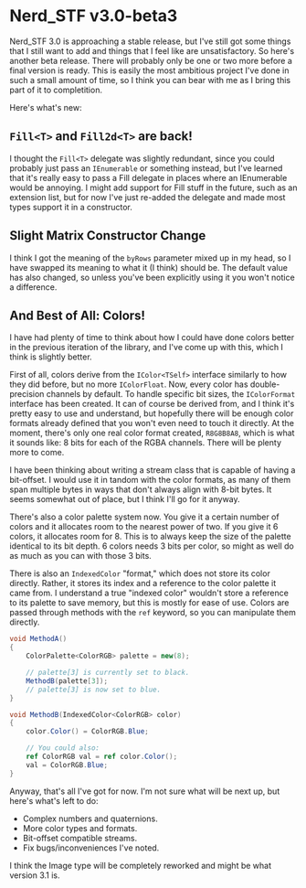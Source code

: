 # Nerd_STF v3.0-beta3

Nerd_STF 3.0 is approaching a stable release, but I've still got some things that I still want to add and things that I feel like are unsatisfactory. So here's another beta release. There will probably only be one or two more before a final version is ready. This is easily the most ambitious project I've done in such a small amount of time, so I think you can bear with me as I bring this part of it to completition.

Here's what's new:

## `Fill<T>` and `Fill2d<T>` are back!

I thought the `Fill<T>` delegate was slightly redundant, since you could probably just pass an `IEnumerable` or something instead, but I've learned that it's really easy to pass a Fill delegate in places where an IEnumerable would be annoying. I might add support for Fill stuff in the future, such as an extension list, but for now I've just re-added the delegate and made most types support it in a constructor.

## Slight Matrix Constructor Change

I think I got the meaning of the `byRows` parameter mixed up in my head, so I have swapped its meaning to what it (I think) should be. The default value has also changed, so unless you've been explicitly using it you won't notice a difference.

## And Best of All: Colors!

I have had plenty of time to think about how I could have done colors better in the previous iteration of the library, and I've come up with this, which I think is slightly better.

First of all, colors derive from the `IColor<TSelf>` interface similarly to how they did before, but no more `IColorFloat`. Now, every color has double-precision channels by default. To handle specific bit sizes, the `IColorFormat` interface has been created. It can of course be derived from, and I think it's pretty easy to use and understand, but hopefully there will be enough color formats already defined that you won't even need to touch it directly. At the moment, there's only one real color format created, `R8G8B8A8`, which is what it sounds like: 8 bits for each of the RGBA channels. There will be plenty more to come.

I have been thinking about writing a stream class that is capable of having a bit-offset. I would use it in tandom with the color formats, as many of them span multiple bytes in ways that don't always align with 8-bit bytes. It seems somewhat out of place, but I think I'll go for it anyway.

There's also a color palette system now. You give it a certain number of colors and it allocates room to the nearest power of two. If you give it 6 colors, it allocates room for 8. This is to always keep the size of the palette identical to its bit depth. 6 colors needs 3 bits per color, so might as well do as much as you can with those 3 bits.

There is also an `IndexedColor` "format," which does not store its color directly. Rather, it stores its index and a reference to the color palette it came from. I understand a true "indexed color" wouldn't store a reference to its palette to save memory, but this is mostly for ease of use. Colors are passed through methods with the `ref` keyword, so you can manipulate them directly.

```csharp
void MethodA()
{
    ColorPalette<ColorRGB> palette = new(8);

    // palette[3] is currently set to black.
    MethodB(palette[3]);
    // palette[3] is now set to blue.
}

void MethodB(IndexedColor<ColorRGB> color)
{
    color.Color() = ColorRGB.Blue;

    // You could also:
    ref ColorRGB val = ref color.Color();
    val = ColorRGB.Blue;
}
```

Anyway, that's all I've got for now. I'm not sure what will be next up, but here's what's left to do:
- Complex numbers and quaternions.
- More color types and formats.
- Bit-offset compatible streams.
- Fix bugs/inconveniences I've noted.

I think the Image type will be completely reworked and might be what version 3.1 is.
